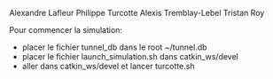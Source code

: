 Alexandre Lafleur
Philippe Turcotte 
Alexis Tremblay-Lebel
Tristan Roy

Pour commencer la simulation: 
- placer le fichier tunnel_db dans le root ~/tunnel.db
- placer le fichier launch_simulation.sh dans catkin_ws/devel
- aller dans catkin_ws/devel et lancer turcotte.sh